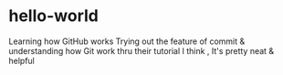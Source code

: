 # hello-world
Learning how GitHub works
Trying out the feature of commit & understanding how Git work thru their tutorial
I think , It's pretty neat & helpful
